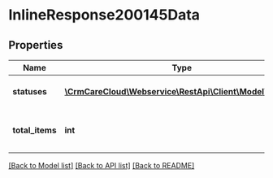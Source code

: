 # InlineResponse200145Data

## Properties
Name | Type | Description | Notes
------------ | ------------- | ------------- | -------------
**statuses** | [**\CrmCareCloud\Webservice\RestApi\Client\Model\Status[]**](Status.md) | List of recent statuses. | [optional] 
**total_items** | **int** | The number of all found statuses. | [optional] 

[[Back to Model list]](../../README.md#documentation-for-models) [[Back to API list]](../../README.md#documentation-for-api-endpoints) [[Back to README]](../../README.md)


